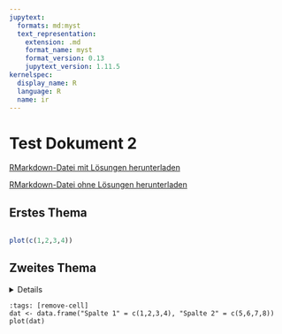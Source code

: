```yaml
---
jupytext:
  formats: md:myst
  text_representation:
    extension: .md
    format_name: myst
    format_version: 0.13
    jupytext_version: 1.11.5
kernelspec:
  display_name: R
  language: R
  name: ir
---
```



# Test Dokument 2

<a href=https://raw.githubusercontent.com/Methods-Berlin/RTraining/main/Aufgaben_rmd/test_5.Rmd download=test_5.Rmd>RMarkdown-Datei mit Lösungen herunterladen</a>


<a href=https://raw.githubusercontent.com/Methods-Berlin/RTraining/main/Rmd_ohne_Loesungen/test_5.Rmd download=test_5.Rmd>RMarkdown-Datei ohne Lösungen herunterladen</a>


## Erstes Thema

``` r

plot(c(1,2,3,4))
```


## Zweites Thema

<details>
<pre>
<code>
dat <- data.frame("Spalte 1" = c(4,3,2,1), "Spalte 2" = c(5,6,7,8))
plot(dat)
</code>
</pre>
</details> 

```{code-cell} r
:tags: [remove-cell]
dat <- data.frame("Spalte 1" = c(1,2,3,4), "Spalte 2" = c(5,6,7,8))
plot(dat)
```

